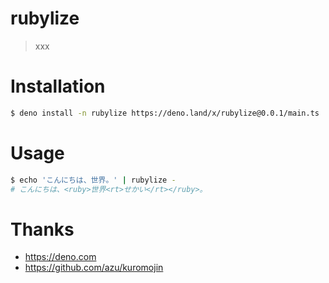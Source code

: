 rubylize
===
> xxx

# Installation
```sh
$ deno install -n rubylize https://deno.land/x/rubylize@0.0.1/main.ts
```

# Usage
```sh
$ echo 'こんにちは、世界。' | rubylize -
# こんにちは、<ruby>世界<rt>せかい</rt></ruby>。
```

# Thanks
- https://deno.com
- https://github.com/azu/kuromojin
